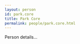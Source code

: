 ```yaml
---
layout: person
id: park.core
title: Park Core
permalink: people/park.core.html
---
```


Person details...